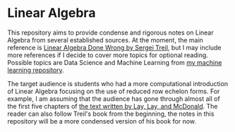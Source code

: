 # Linear Algebra
This repository aims to provide condense and rigorous notes on Linear Algebra from several established sources. At the moment, the main reference is [Linear Algebra Done Wrong by Sergei Treil](https://www.math.brown.edu/streil/papers/LADW/LADW.html), but I may include more references if I decide to cover more topics for optional reading. Possible topics are Data Science and Machine Learning from [my machine learning repository](https://github.com/gycheong/machine_learning).

The target audience is students who had a more computational introduction of Linear Algebra focusing on the use of reduced row echelon forms. For example, I am assuming that the audience has gone through almost all of the first five chapters of [the text written by Lay, Lay, and McDonald](https://www.pearson.com/en-us/subject-catalog/p/linear-algebra-and-its-applications/P200000006235/9780136880929). The reader can also follow Treil's book from the beginning, the notes in this repository will be a more condensed version of his book for now.
